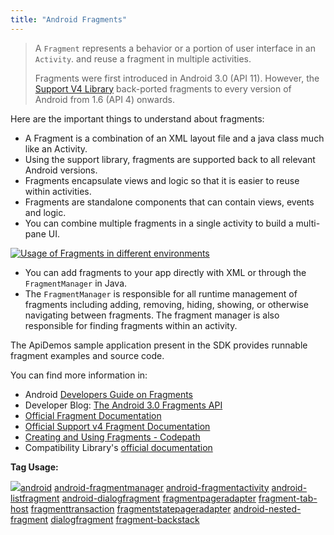 ```yaml
---
title: "Android Fragments"
---
```



> 
> A `Fragment` represents a behavior or a portion of user interface in an `Activity`. and reuse a fragment in multiple activities.
> 
> 
> Fragments were first introduced in Android 3.0 (API 11). However, the
>  [Support V4 Library](https://stackoverflow.com/tags/android-compat-lib/info) back-ported fragments to every version of
>  Android from 1.6 (API 4) onwards.
> 
> 
> 


Here are the important things to understand about fragments:


* A Fragment is a combination of an XML layout file and a java class much like an Activity.
* Using the support library, fragments are supported back to all relevant Android versions.
* Fragments encapsulate views and logic so that it is easier to reuse within activities.
* Fragments are standalone components that can contain views, events and logic.
* You can combine multiple fragments in a single activity to build a multi-pane UI.


[![Usage of Fragments in different environments](https://i.stack.imgur.com/OXTpt.png)](https://i.stack.imgur.com/OXTpt.png)


* You can add fragments to your app directly with XML or through the `FragmentManager` in Java.
* The `FragmentManager` is responsible for all runtime management of fragments including adding, removing, hiding, showing, or otherwise navigating between fragments. The fragment manager is also responsible for finding fragments within an activity.


The ApiDemos sample application present in the SDK provides runnable fragment examples and source code.


You can find more information in:


* Android [Developers Guide on Fragments](https://developer.android.com/guide/topics/fundamentals/fragments.html)
* Developer Blog: [The Android 3.0 Fragments API](https://android-developers.blogspot.com/2011/02/android-30-fragments-api.html)
* [Official Fragment Documentation](https://developer.android.com/reference/android/app/Fragment.html)
* [Official Support v4 Fragment Documentation](https://developer.android.com/reference/android/app/Fragment.html)
* [Creating and Using Fragments - Codepath](http://guides.codepath.com/android/Creating-and-Using-Fragments)
* Compatibility Library's [official documentation](https://developer.android.com/tools/support-library/features.html#v4)


**Tag Usage:**


[![](https://i.stack.imgur.com/tKsDb.png)android](/questions/tagged/android "show questions tagged 'android'") [android-fragmentmanager](/questions/tagged/android-fragmentmanager "show questions tagged 'android-fragmentmanager'") [android-fragmentactivity](/questions/tagged/android-fragmentactivity "show questions tagged 'android-fragmentactivity'") [android-listfragment](/questions/tagged/android-listfragment "show questions tagged 'android-listfragment'") [android-dialogfragment](/questions/tagged/android-dialogfragment "show questions tagged 'android-dialogfragment'") [fragmentpageradapter](/questions/tagged/fragmentpageradapter "show questions tagged 'fragmentpageradapter'") [fragment-tab-host](/questions/tagged/fragment-tab-host "show questions tagged 'fragment-tab-host'") [fragmenttransaction](/questions/tagged/fragmenttransaction "show questions tagged 'fragmenttransaction'") [fragmentstatepageradapter](/questions/tagged/fragmentstatepageradapter "show questions tagged 'fragmentstatepageradapter'") [android-nested-fragment](/questions/tagged/android-nested-fragment "show questions tagged 'android-nested-fragment'") [dialogfragment](/questions/tagged/dialogfragment "show questions tagged 'dialogfragment'") [fragment-backstack](/questions/tagged/fragment-backstack "show questions tagged 'fragment-backstack'")

